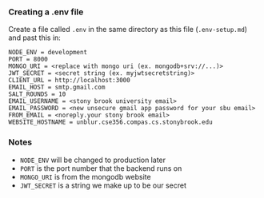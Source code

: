 ### Creating a .env file

Create a file called `.env` in the same directory as this file (`.env-setup.md`) and past this in:

```
NODE_ENV = development
PORT = 8000
MONGO_URI = <replace with mongo uri (ex. mongodb+srv://...)>
JWT_SECRET = <secret string (ex. myjwtsecretstring)>
CLIENT_URL = http://localhost:3000
EMAIL_HOST = smtp.gmail.com
SALT_ROUNDS = 10
EMAIL_USERNAME = <stony brook university email>
EMAIL_PASSWORD = <new unsecure gmail app password for your sbu email>
FROM_EMAIL = <noreply.your stony brook email>
WEBSITE_HOSTNAME = unblur.cse356.compas.cs.stonybrook.edu
```

### Notes

- `NODE_ENV` will be changed to production later
- `PORT` is the port number that the backend runs on
- `MONGO_URI` is from the mongodb website
- `JWT_SECRET` is a string we make up to be our secret
